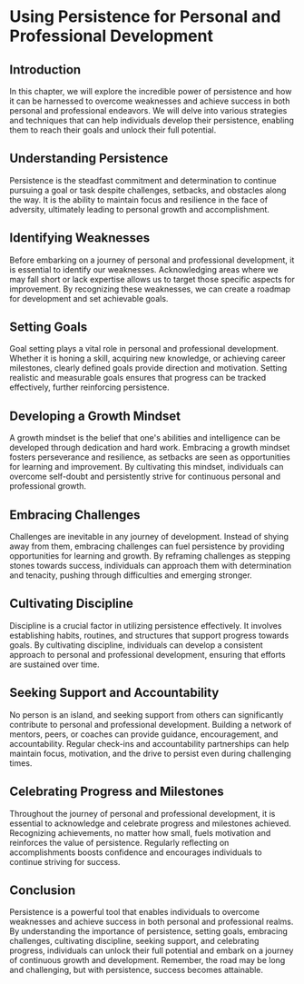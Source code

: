 Using Persistence for Personal and Professional Development
====================================================================

Introduction
------------

In this chapter, we will explore the incredible power of persistence and how it can be harnessed to overcome weaknesses and achieve success in both personal and professional endeavors. We will delve into various strategies and techniques that can help individuals develop their persistence, enabling them to reach their goals and unlock their full potential.

Understanding Persistence
-------------------------

Persistence is the steadfast commitment and determination to continue pursuing a goal or task despite challenges, setbacks, and obstacles along the way. It is the ability to maintain focus and resilience in the face of adversity, ultimately leading to personal growth and accomplishment.

Identifying Weaknesses
----------------------

Before embarking on a journey of personal and professional development, it is essential to identify our weaknesses. Acknowledging areas where we may fall short or lack expertise allows us to target those specific aspects for improvement. By recognizing these weaknesses, we can create a roadmap for development and set achievable goals.

Setting Goals
-------------

Goal setting plays a vital role in personal and professional development. Whether it is honing a skill, acquiring new knowledge, or achieving career milestones, clearly defined goals provide direction and motivation. Setting realistic and measurable goals ensures that progress can be tracked effectively, further reinforcing persistence.

Developing a Growth Mindset
---------------------------

A growth mindset is the belief that one's abilities and intelligence can be developed through dedication and hard work. Embracing a growth mindset fosters perseverance and resilience, as setbacks are seen as opportunities for learning and improvement. By cultivating this mindset, individuals can overcome self-doubt and persistently strive for continuous personal and professional growth.

Embracing Challenges
--------------------

Challenges are inevitable in any journey of development. Instead of shying away from them, embracing challenges can fuel persistence by providing opportunities for learning and growth. By reframing challenges as stepping stones towards success, individuals can approach them with determination and tenacity, pushing through difficulties and emerging stronger.

Cultivating Discipline
----------------------

Discipline is a crucial factor in utilizing persistence effectively. It involves establishing habits, routines, and structures that support progress towards goals. By cultivating discipline, individuals can develop a consistent approach to personal and professional development, ensuring that efforts are sustained over time.

Seeking Support and Accountability
----------------------------------

No person is an island, and seeking support from others can significantly contribute to personal and professional development. Building a network of mentors, peers, or coaches can provide guidance, encouragement, and accountability. Regular check-ins and accountability partnerships can help maintain focus, motivation, and the drive to persist even during challenging times.

Celebrating Progress and Milestones
-----------------------------------

Throughout the journey of personal and professional development, it is essential to acknowledge and celebrate progress and milestones achieved. Recognizing achievements, no matter how small, fuels motivation and reinforces the value of persistence. Regularly reflecting on accomplishments boosts confidence and encourages individuals to continue striving for success.

Conclusion
----------

Persistence is a powerful tool that enables individuals to overcome weaknesses and achieve success in both personal and professional realms. By understanding the importance of persistence, setting goals, embracing challenges, cultivating discipline, seeking support, and celebrating progress, individuals can unlock their full potential and embark on a journey of continuous growth and development. Remember, the road may be long and challenging, but with persistence, success becomes attainable.
